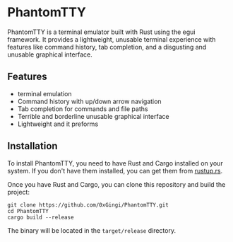 # PhantomTTY

PhantomTTY is a terminal emulator built with Rust using the egui framework. It provides a lightweight, unusable terminal experience with features like command history, tab completion, and a disgusting and unusable graphical interface.

## Features

- terminal emulation
- Command history with up/down arrow navigation
- Tab completion for commands and file paths
- Terrible and borderline unusable graphical interface
- Lightweight and it preforms

## Installation

To install PhantomTTY, you need to have Rust and Cargo installed on your system. If you don't have them installed, you can get them from [rustup.rs](https://rustup.rs/).

Once you have Rust and Cargo, you can clone this repository and build the project:
```
git clone https://github.com/0xGingi/PhantomTTY.git
cd PhantomTTY
cargo build --release
```

The binary will be located in the `target/release` directory.

